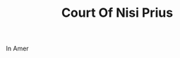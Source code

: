 ---
title: Court Of Nisi Prius
letter: C
permalink: "/definitions/bld-court-of-nisi-prius.html"
body: In Amer
published_at: '2018-07-07'
source: Black's Law Dictionary 2nd Ed (1910)
layout: post
---